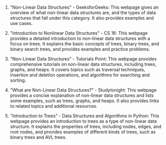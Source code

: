 

1. "Non-Linear Data Structures" - GeeksforGeeks: This webpage gives an overview of what non-linear data structures are, and the types of data structures that fall under this category. It also provides examples and use cases.

2. "Introduction to Nonlinear Data Structures" - CS 16: This webpage provides a detailed introduction to non-linear data structures with a focus on trees. It explains the basic concepts of trees, binary trees, and binary search trees, and provides examples and practice problems.

3. "Non-Linear Data Structures" - Tutorials Point: This webpage provides comprehensive tutorials on non-linear data structures, including trees, graphs, and heaps. It covers topics such as traversal techniques, insertion and deletion operations, and algorithms for searching and sorting.

4. "What are Non-Linear Data Structures?" - Studytonight: This webpage provides a concise explanation of non-linear data structures and lists some examples, such as trees, graphs, and heaps. It also provides links to related topics and additional resources.

5. "Introduction to Trees" - Data Structures and Algorithms in Python: This webpage provides an introduction to trees as a type of non-linear data structure. It explains the properties of trees, including nodes, edges, and root nodes, and provides examples of different kinds of trees, such as binary trees and AVL trees.